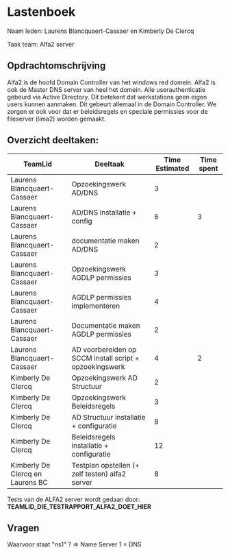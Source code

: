 # Lastenboek

Naam leden: Laurens Blancquaert-Cassaer en Kimberly De Clercq

Taak team: Alfa2 server

## Opdrachtomschrijving
Alfa2 is de hoofd Domain Controller van het windows red domein. Alfa2 is ook de Master DNS server van heel het domein.
Alle userauthenticatie gebeurd via Active Directory. Dit betekent dat werkstations geen eigen users kunnen aanmaken. Dit gebeurt allemaal in de Domain Controller. We zorgen er ook voor dat er beleidsregels en speciale permissies voor de fileserver (lima2) worden gemaakt.

## Overzicht deeltaken:
| TeamLid                     | Deeltaak          | Time Estimated | Time spent  |
| --------------              | --------------    | -------------- | --------------|
| Laurens Blancquaert-Cassaer | Opzoekingswerk AD/DNS   | 3        |               |
| Laurens Blancquaert-Cassaer | AD/DNS installatie + config   |  6 |      3         |
| Laurens Blancquaert-Cassaer | documentatie maken AD/DNS  |  2    |               |
| Laurens Blancquaert-Cassaer | Opzoekingswerk AGDLP permissies | 3 |              |
| Laurens Blancquaert-Cassaer | AGDLP permissies implementeren  | 4 |              |
| Laurens Blancquaert-Cassaer | Documentatie maken AGDLP permissies | 2 |          |
| Laurens Blancquaert-Cassaer | AD voorbereiden op SCCM install script + opzoekingswerk | 4 |    2      |
| Kimberly De Clercq | Opzoekingswerk AD Structuur | 2  |    |
| Kimberly De Clercq | Opzoekingswerk Beleidsregels | 3 |    |
| Kimberly De Clercq | AD Structuur installatie + configuratie | 8 |    |
| Kimberly De Clercq | Beleidsregels installatie + configuratie | 12 |    |
| Kimberly De Clercq en Laurens BC  | Testplan opstellen (+ zelf testen) alfa2 server | 8  |    |

Tests van de ALFA2 server wordt gedaan door: **TEAMLID_DIE_TESTRAPPORT_ALFA2_DOET_HIER**

## Vragen
Waarvoor staat "ns1" ?   => Name Server 1 = DNS
